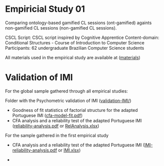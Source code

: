 Empiricial Study 01
===================

Comparing ontology-based gamified CL sessions (ont-gamified) againts non-gamified CL sessions (non-gamified CL sessions).

CSCL Script: CSCL script inspired by Cognitive Apprentice
Content-domain: Conditional Structures - Course of Introduction to Computer Science
Participants: 62 undergraduate Brazilian Computer Science students

All materials used in the empirical study are available at ([materials](materials/))


Validation of IMI
=====

For the global sample gathered through all empirical studies:


Folder with the Psychometric validation of IMI ([validation-IMI/](../report/validation-IMI/))

-  Goodness of fit statistics of factorial structure for the adapted Portuguese IMI ([cfa-model-fit.pdf](../report/validation-IMI/cfa-model-fit.pdf))
-  CFA analysis and a reliability test of the adapted Portuguese IMI ([reliability-analysis.pdf](../report/validation-IMI/reliability-analysis.pdf) or [RelAnalysis.xlsx](../report/validation-IMI/RelAnalysis.xlsx))





For the sample gathered in the first empirical study

-  CFA analysis and a reliability test of the adapted Portuguese IMI ([IMI-reliability-analysis.pdf](report/latex/IMI-reliability-analysis.pdf) or [IMI.xlsx](report/reliability-analysis/IMI.xlsx))

-  
